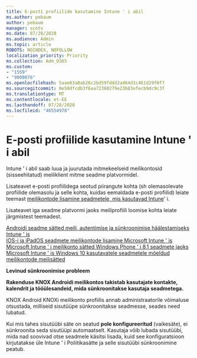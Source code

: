 ```yaml
---
title: E-posti profiilide kasutamine Intune ' i abil
ms.author: pebaum
author: pebaum
manager: scotv
ms.date: 07/28/2020
ms.audience: Admin
ms.topic: article
ROBOTS: NOINDEX, NOFOLLOW
localization_priority: Priority
ms.collection: Adm_O365
ms.custom:
- "1559"
- "9000076"
ms.openlocfilehash: 5aae83a0ab26c2bd59fddd2ad64d1c461d29f0f7
ms.sourcegitcommit: 0e50dfcdb3f6aa72368279e23b83efecb9dc9c3f
ms.translationtype: MT
ms.contentlocale: et-EE
ms.lasthandoff: 07/28/2020
ms.locfileid: "46554978"
---
```

# <a name="using-email-profiles-with-intune"></a>E-posti profiilide kasutamine Intune ' i abil

Intune ' i abil saab luua ja juurutada mitmekeelseid meilikontosid (sisseehitatud) meiliklient mitme seadme platvormidel.

Lisateavet e-posti profiilidega seotud piirangute kohta (sh olemasolevate profiilide olemasolu ja selle kohta, kuidas eemaldada e-posti profiilid) leiate teemast [meilikontode lisamine seadmetele, mis kasutavad Intune](https://docs.microsoft.com/intune/email-settings-configure)' i.

Lisateavet iga seadme platvormi jaoks meiliprofiili loomise kohta leiate järgmistest teemadest.

[Androidi seadme sätted meili, autentimise ja sünkroonimise häälestamiseks Intune ' is](https://docs.microsoft.com/intune/email-settings-android)  
[IOS-i ja iPadOS seadmete meilikontode lisamine Microsoft Intune ' is](https://docs.microsoft.com/intune/email-settings-ios)  
[Microsoft Intune ' i meilikonto sätted Windows Phone ' i 8,1 seadmete jaoks](https://docs.microsoft.com/intune/email-settings-windows-phone-8-1)  
[Microsoft Intune ' is Windows 10 kasutavatele seadmetele mõeldud meilikontode meilisätted](https://docs.microsoft.com/intune/email-settings-windows-10)

**Levinud sünkroonimise probleem**

**Rakenduse KNOX Androidi meilikontos takistab kasutajate kontakte, kalendrit ja tööülesandeid, mida sünkroonitakse kasutaja seadmetega.**

KNOX Android KNOXi meilikonto profiilis annab administraatorile võimaluse otsustada, milliseid sisutüüpe sünkroonitakse seadmesse, seades need lubatud.

Kui mis tahes sisutüübi säte on seatud **pole konfigureeritud** (vaikesäte), ei sünkroonita seda sisutüüpi automaatselt. Kasutaja võib lubada sisutüübi, mida nad soovivad otse seadmele käsitsi lisada, kuid see konfiguratsioon kirjutatakse üle Intune ' i Poliitikasätte ja selle sisutüübi sünkroonimine peatub.

